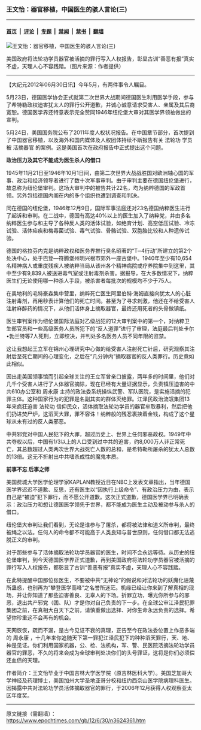 ### 王文怡：器官移植，中国医生的骇人言论(三)

---

#### [首页](../../../..?n3624361) &nbsp;|&nbsp; [评论](../../../../../epoch-comment?n3624361) &nbsp;|&nbsp; [专题](../../../../../epoch-special?n3624361) &nbsp;|&nbsp; [禁闻](../../../../../epoch-news?n3624361) &nbsp;|&nbsp; [禁书](../../../../../books?n3624361) &nbsp;|&nbsp; [翻墙](https://github.com/gfw-breaker/nogfw/blob/master/README.md?n3624361)


<div><img alt="王文怡：器官移植，中国医生的骇人言论(三)" class="attachment-djy_600_400 size-djy_600_400 wp-post-image" src="https://i.epochtimes.com/assets/uploads/2012/06/1206291916172214-600x400.jpg"/>
<div class="caption">
 <p>
  美国政府将法轮功学员器官被活摘的罪行写入人权报告，彰显古训“善恶有报”真实不虚，天理人心不容践踏。（图片来源：作者提供）
 </p>
</div></div><hr/><div class="post_content" id="artbody" itemprop="articleBody">
 <!-- article content begin -->
 <p>
  【大纪元2012年06月30日讯】今年5月，有两件事令人瞩目。
 </p>
 <p>
  5月23日，德国医学协会正式就第二次世界大战期间德国医生利用医学手段，参与了希特勒政权迫害犹太人的罪行公开道歉，并诚心诚意请求受害人、亲属及其后裔宽恕。德国医学界还特意表示完全赞同1946年纽伦堡大审对其医学界领袖做出的宣判。
 </p>
 <p>
  5月24日，美国国务院公布了2011年度人权状况报告。在中国章节部分，首次提到了中国器官移植，以及海外和国内媒体及人权团体持续不断报告有关
  <ok href="https://www.epochtimes.com/gb/tag/%E6%B3%95%E8%BD%AE%E5%8A%9F.html">
   法轮功
  </ok>
  学员被
  <ok href="https://www.epochtimes.com/gb/tag/%E6%B4%BB%E6%91%98%E5%99%A8%E5%AE%98.html">
   活摘器官
  </ok>
  的案例。这是美国首次在政府报告中正式提出这个问题。
 </p>
 <p>
  <b>
   政治压力及其它不能成为医生杀人的借口
  </b>
 </p>
 <p>
  1945年11月21日至1946年10月1日间，由第二次世界大战战胜国对欧洲轴心国的军事、政治和经济领导者进行了数十次军事审判。由于审判主要在德国纽伦堡进行，故总称为纽伦堡审判。这场大审判中的被告共计22名，均为纳粹德国的军政首领。另外包括德国内阁在内的多个组织也遭到调查和判决。
 </p>
 <p>
  同在德国的纽伦堡，1946年12月9日，国际军事法庭还对23名德国纳粹医生进行了起诉和审判。在二战中，德国有高达40%以上的医生加入了纳粹党，并由多名纳粹医生参与和主导了各种反人类的活体试验，如绝育计划、高空低压试验、冷冻试验、活体疟疾和梅毒菌试验、毒气试验、骨骼试验、双胞胎比较和人种遗传试验。
 </p>
 <p>
  德国的格拉芬内克是纳粹政权和医务界推行臭名昭著的“T─4行动”所建立的第2个处决中心，处于巴登—符腾堡州明兴根市郊外一座古堡中。1940年至少有10,654名精神病人或重度残疾人被纳粹当局从该州各个精神病院或疗养院集中到这里，其中至少有9,839人被送进毒气室或注射毒剂杀害。据报导，在大多数情况下，纳粹医生们无论使用哪一种杀人手段，被杀害者每批次的规模均不少于75人。
 </p>
 <p>
  在奥地利的毛特豪森集中营里，纳粹死亡医生阿里伯特‧海姆直接向犹太人的心脏注射毒剂，再用秒表计算他们的死亡时间。甚至为了寻求刺激，他还在不给受害人注射麻醉药的情况下，从他们活体身上摘取器官，最终还用死者的头骨做镇纸。
 </p>
 <p>
  医生审判案作为纽伦堡国际法庭对乙级战犯的12大审判案中的第一个，对纳粹卫生部官员和一些高级医务人员所犯下的“反人道罪”进行了审理，法庭最后判处卡尔•勃兰特等7人死刑，立即绞决，并判处多名医务人员不同年限的监禁。
 </p>
 <p>
  这让我想起王立军在锦州心理研究中心做的给受害人注射死亡针后，研究观察其注射后至死亡期间的心理变化，之后在“几分钟内”摘取器官的反人类罪行。历史竟如此相似。
 </p>
 <p>
  因出走美国领事馆而引起全球关注的王立军曾亲口披露，两年多的时间里，他们对几千个受害人进行了人体器官摘除，现在已经有大量证据显示，负责镇压迫害的中共610办公室和
  <ok href="https://www.epochtimes.com/gb/tag/%E5%91%A8%E6%B0%B8%E5%BA%B7.html">
   周永康
  </ok>
  主持的政法委系统操纵武警、军队医院，是实施活摘的犯罪主体。这种国家行为的犯罪是名副其实的群体灭绝罪。江泽民政治流氓集团13年来疯狂迫害
  <ok href="https://www.epochtimes.com/gb/tag/%E6%B3%95%E8%BD%AE%E5%8A%9F.html">
   法轮功
  </ok>
  信仰民众，活体摘取法轮功学员的器官牟取暴利，然后把他们扔进焚尸炉，这滔天大罪，罪不容诛！纳粹般的残忍裹挟着金钱，构成了这个星球从未有过的反人类邪恶。
 </p>
 <p>
  中共邪党对中国人民犯下的大罪，超过历史上、世界上任何邪恶政权。1949年中共夺权以后，中国有1/3以上的人口受到过中共的迫害，约8,000万人非正常死亡，其总数超过人类两次世界大战死亡人数的总和，是希特勒所屠杀的犹太人总数的13倍。这无不折射出中共嗜杀成性的魔鬼本质。
 </p>
 <p>
  <b>
   前事不忘 后事之师
  </b>
 </p>
 <p>
  美国费城大学医学伦理学家KAPLAN教授近日在NBC上发表文章指出，当年德国医学界迟迟不道歉、反思，还有医生以“因执行上级命令”、有政治压力为由，表示自己是“被迫”犯下罪行，而不愿公开道歉。这次正式道歉，德国医学界已明确表示：政治压力和想让德国医学领先于世界，都不能成为医生主动及被动参与杀人的借口。
 </p>
 <p>
  纽伦堡大审判让我们看到，无论是谁参与了屠杀，都将被法律和道义所审判，最终被绳之以法。任何人的命令都不可能高于人类良知与普世原则，任何借口都无法逃脱正义的审判。
 </p>
 <p>
  对于那些参与了活体摘取法轮功学员器官的医生，时间不会永远等待。从历史的纽伦堡审判，到今天德国医学界正式道歉，再到美国政府将法轮功学员器官被活摘的罪行写入人权报告，都彰显了古训“善恶有报”真实不虚，天理人心不容践踏。
 </p>
 <p>
  在此特提醒中国那位张医生，不要被中共“无神论”的假说和对法轮功的妖魔化诬蔑所蛊惑，也别再为“攀登医学高峰”之名誉所迷茫。机缘已经让你来到了解真相的现场，并让你知道了那些迫害善良、无辜人的下场。折罪立功，曝光你所参与的邪恶，退出共产邪党（团、队）才是你对自己负责的下一步。在全球公审江泽民犯罪集团之前，在真相大白天下之前，请慎重做出选择、对你生命永远负责的选择。希望你珍重这不会再有的机会。
 </p>
 <p>
  天网恢恢，疏而不漏，是古今见证不衰的真理，正告至今在政法委位置上作恶多端的
  <ok href="https://www.epochtimes.com/gb/tag/%E5%91%A8%E6%B0%B8%E5%BA%B7.html">
   周永康
  </ok>
  ，十几年来你追随天下第一罪犯江泽民犯下的种种滔天罪行，天、地、神是见证。你们利用国家机器，公、检、法机构，军、警、民医院活摘法轮功学员器官的罪恶，不久的将来会成为全球审判处决你们的头号罪证，这将是你们必须偿还血债的天理。
 </p>
 <p>
  作者简介：王文怡毕业于中国吉林大学医学院（原吉林医科大学）。美国芝加哥大学神经及药理博士，美国加州大学圣地亚哥分校和纽约西奈山医学院病理科医生。因揭露中共对法轮功学员活体摘取器官的罪行，于2006年12月获得人权观察亚太区年度奖。
 </p>
 <!-- article content end -->
 <div id="below_article_ad">
 </div>
</div>


---

原文链接（需翻墙）：https://www.epochtimes.com/gb/12/6/30/n3624361.htm